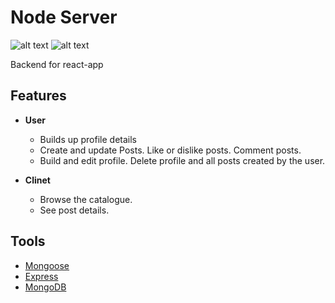 # Node Server
![alt text](https://img.shields.io/github/repo-size/dninov/express-server?color=red)
![alt text](https://img.shields.io/github/commit-activity/m/dninov/express-server?color=blueviolet)

Backend for react-app
## Features

- **User**
  - Builds up profile details
  - Create and update Posts. Like or dislike posts. Comment posts.
  - Build and edit profile. Delete profile and all posts created by the user.

- **Clinet**
  - Browse the catalogue.
  - See post details.

## Tools
- [Mongoose](https://www.npmjs.com/package/mongoose)
- [Express](https://www.npmjs.com/package/express)
- [MongoDB](https://www.npmjs.com/package/mongodb)


